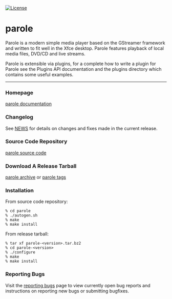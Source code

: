 [![License](https://img.shields.io/badge/License-GPL%20v2-blue.svg)](https://gitlab.xfce.org/xfce/parole/COPYING)

# parole

Parole is a modern simple media player based on the GStreamer framework and 
written to fit well in the Xfce desktop. Parole features playback of local 
media files, DVD/CD and live streams.

Parole is extensible via plugins, for a complete how to write a plugin for
Parole see the Plugins API documentation and the plugins directory which 
contains some useful examples.

----

### Homepage

[parole documentation](https://docs.xfce.org/apps/parole/start)

### Changelog

See [NEWS](https://gitlab.xfce.org/apps/parole/-/blob/master/NEWS) for details on changes and fixes made in the current release.

### Source Code Repository

[parole source code](https://gitlab.xfce.org/apps/parole)

### Download A Release Tarball

[parole archive](https://archive.xfce.org/src/apps/parole)
    or
[parole tags](https://gitlab.xfce.org/apps/parole/-/tags)

### Installation

From source code repository: 

    % cd parole
    % ./autogen.sh
    % make
    % make install

From release tarball:

    % tar xf parole-<version>.tar.bz2
    % cd parole-<version>
    % ./configure
    % make
    % make install

### Reporting Bugs

Visit the [reporting bugs](https://docs.xfce.org/apps/parole/bugs) page to view currently open bug reports and instructions on reporting new bugs or submitting bugfixes.

